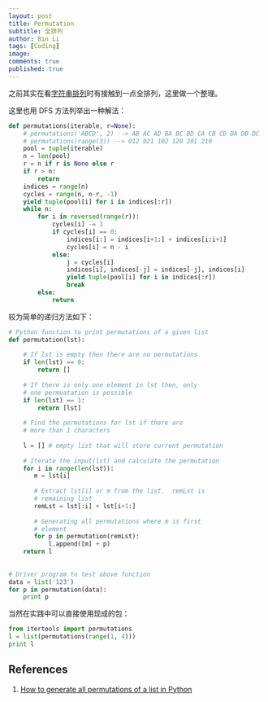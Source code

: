 ```yaml
---
layout: post
title: Permutation
subtitle: 全排列
author: Bin Li
tags: [Coding]
image: 
comments: true
published: true
---
```


之前其实在看[字符串排列](https://binlidaily.github.io/2019-04-02-(028)-%E5%AD%97%E7%AC%A6%E4%B8%B2%E7%9A%84%E6%8E%92%E5%88%97/)时有接触到一点全排列，这里做一个整理。

这里也用 DFS 方法列举出一种解法：
```python
def permutations(iterable, r=None):
    # permutations('ABCD', 2) --> AB AC AD BA BC BD CA CB CD DA DB DC
    # permutations(range(3)) --> 012 021 102 120 201 210
    pool = tuple(iterable)
    n = len(pool)
    r = n if r is None else r
    if r > n:
        return
    indices = range(n)
    cycles = range(n, n-r, -1)
    yield tuple(pool[i] for i in indices[:r])
    while n:
        for i in reversed(range(r)):
            cycles[i] -= 1
            if cycles[i] == 0:
                indices[i:] = indices[i+1:] + indices[i:i+1]
                cycles[i] = n - i
            else:
                j = cycles[i]
                indices[i], indices[-j] = indices[-j], indices[i]
                yield tuple(pool[i] for i in indices[:r])
                break
        else:
            return
```

较为简单的递归方法如下：
```python
# Python function to print permutations of a given list 
def permutation(lst): 
  
    # If lst is empty then there are no permutations 
    if len(lst) == 0: 
        return [] 
  
    # If there is only one element in lst then, only 
    # one permuatation is possible 
    if len(lst) == 1: 
        return [lst] 
  
    # Find the permutations for lst if there are 
    # more than 1 characters 
  
    l = [] # empty list that will store current permutation 
  
    # Iterate the input(lst) and calculate the permutation 
    for i in range(len(lst)): 
       m = lst[i] 
  
       # Extract lst[i] or m from the list.  remLst is 
       # remaining list 
       remLst = lst[:i] + lst[i+1:] 
  
       # Generating all permutations where m is first 
       # element 
       for p in permutation(remLst): 
           l.append([m] + p) 
    return l 
  
  
# Driver program to test above function 
data = list('123') 
for p in permutation(data): 
    print p 
```


当然在实践中可以直接使用现成的包：
```python
from itertools import permutations 
l = list(permutations(range(1, 4))) 
print l 
```

## References
1. [How to generate all permutations of a list in Python](https://stackoverflow.com/questions/104420/how-to-generate-all-permutations-of-a-list-in-python)